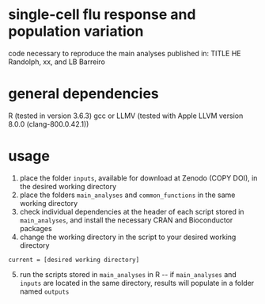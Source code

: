 # single-cell flu response and population variation
code necessary to reproduce the main analyses published in:
TITLE
HE Randolph, xx, and LB Barreiro

# general dependencies
R (tested in version 3.6.3)
gcc or LLMV (tested with Apple LLVM version 8.0.0 (clang-800.0.42.1))

# usage
1. place the folder `inputs`, available for download at Zenodo (COPY DOI), in the desired working directory
2. place the folders `main_analyses` and `common_functions` in the same working directory
3. check individual dependencies at the header of each script stored in `main_analyses`, and install the necessary CRAN and Bioconductor packages
4. change the working directory in the script to your desired working directory
```
current = [desired working directory]
```
5. run the scripts stored in `main_analyses` in R -- if `main_analyses` and `inputs` are located in the same directory, results will populate in a folder named `outputs`
